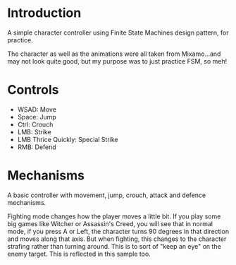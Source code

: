 # Introduction

A simple character controller using Finite State Machines design pattern, for practice.

The character as well as the animations were all taken from Mixamo...and may not look quite good, but my purpose was to just practice FSM, so meh!

# Controls
- WSAD:               Move
- Space:              Jump
- Ctrl:               Crouch
- LMB:                Strike
- LMB Thrice Quickly: Special Strike
- RMB:                        Defend

# Mechanisms
A basic controller with movement, jump, crouch, attack and defence mechanisms. 

Fighting mode changes how the player moves a little bit. If you play some big games like Witcher or Assassin's Creed, you will see that in normal mode, if you press A or Left, the character turns 90 degrees in that direction and moves along that axis. But when fighting, this changes to the character strafing rather than turning around. This is to sort of "keep an eye" on the enemy target. This is reflected in this sample too.

# 

